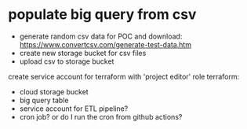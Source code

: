 # populate big query from csv
- generate random csv data for POC and download: https://www.convertcsv.com/generate-test-data.htm
- create new storage bucket for csv files
- upload csv to storage bucket



create service account for terraform with 'project editor' role
terraform:
- cloud storage bucket
- big query table 
- service account for ETL pipeline? 
- cron job? or do I run the cron from github actions? 
